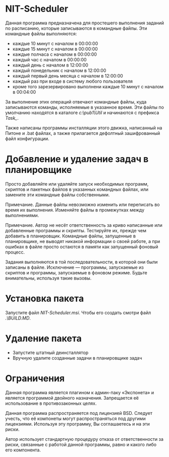 # NIT-Scheduler

Данная программа предназначена для простешего выполнения заданий по расписанию, которые записываются в командные файлы. Эти командные файлы выполняются:

- каждые 10 минут с началом в 00:00:00
- каждые 15 минут с началом в 00:00:00
- каждые полчаса с началом в 00:00:00
- каждый час с началом в 00:00:00
- каждый день с началом в 12:00:00
- каждый понедельник с началом в 12:00:00
- каждый первый день месяца с началом в 12:00:00
- каждый раз при входе в систему любого пользователя
- кроме того зарезервировано выполнени каждые 10 минут с началом в 00:04:00

За выполнение этих операций отвечают командные файлы, куда записываются команды, исполняемые в указанное время. Эти файлы по умолчанию находятся в каталоге *c:\pub1\Util* и начинаются с префикса *Task_*.

Также написаны программы инсталляции этого движка, написанный на Питоне и .bat файлах, а также прилагается дефолтный зашифрованный файл конфигурации.

# Добавление и удаление задач в планировщике

Просто добавляйте или удаляйте запуск необходимых программ, скриптов и пакетных файлов в указанных командных файлах, или замените эти командные файлы собственными.

Примечание. Данные файлы невозможно изменить или переписать во время их выполнения. Изменяйте файлы в промежутках между выполнениями.

Примечание. Автор не несёт ответственность за криво написанные или добавленные программы и скрипты. Тестируйте их, прежде чем добавить в планировщик. Командные файлы, запущенные в планировщике, не выводят никакой информации о своей работе, а при ошибках в файле просто остаются в памяти как запущенный фоновый процесс.

Задания выполняются в той последовательности, в которой они были записаны в файле. Исключение — программы, запускаемые из скриптов и программы, запускаемые в фоновом режиме. Будьте внимательны, используя такие вызовы.

# Установка пакета

Запустите файл *NIT-Scheduler.msi*. Чтобы его создать смотри файл *.\BUILD.MD*.

# Удаление пакета

- Запустите штатный деинсталлятор
- Вручную удалите созданные задачи в планировщике задач

# Ограничения

Данная программа является плагином к админ-паку «Экспонета» и является программой двойного назначения. Запрещается её использование в противозаконных целях.

Данная программа распространяется под лицензией BSD. Следует учесть, что её компонеты могут распространяться под другими лицензиями. Используя эту программу, Вы соглашаетесь и на эти риски.

Автор использует стандартную процедуру отказа от ответственности за риски, связанные с работой данной программы, равно и какого либо его компонента.
